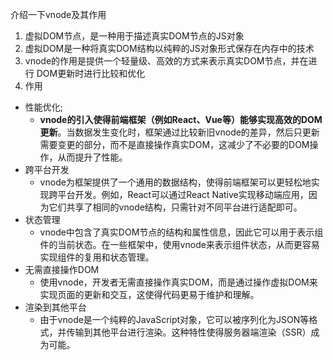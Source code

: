 介绍一下vnode及其作用
1. 虚拟DOM节点，是一种用于描述真实DOM节点的JS对象
2. 虚拟DOM是一种将真实DOM结构以纯粹的JS对象形式保存在内存中的技术
3. vnode的作用是提供一个轻量级、高效的方式来表示真实DOM节点，并在进行
DOM更新时进行比较和优化
4. 作用
- 性能优化; 
    - **vnode的引入使得前端框架（例如React、Vue等）能够实现高效的DOM更新**。当数据发生变化时，框架通过比较新旧vnode的差异，然后只更新需要变更的部分，而不是直接操作真实DOM，这减少了不必要的DOM操作，从而提升了性能。
- 跨平台开发
    - vnode为框架提供了一个通用的数据结构，使得前端框架可以更轻松地实现跨平台开发。例如，React可以通过React Native实现移动端应用，因为它们共享了相同的vnode结构，只需针对不同平台进行适配即可。
- 状态管理
    - vnode中包含了真实DOM节点的结构和属性信息，因此它可以用于表示组件的当前状态。在一些框架中，使用vnode来表示组件状态，从而更容易实现组件的复用和状态管理。
- 无需直接操作DOM
    - 使用vnode，开发者无需直接操作真实DOM，而是通过操作虚拟DOM来实现页面的更新和交互，这使得代码更易于维护和理解。
- 渲染到其他平台
    - 由于vnode是一个纯粹的JavaScript对象，它可以被序列化为JSON等格式，并传输到其他平台进行渲染。这种特性使得服务器端渲染（SSR）成为可能。